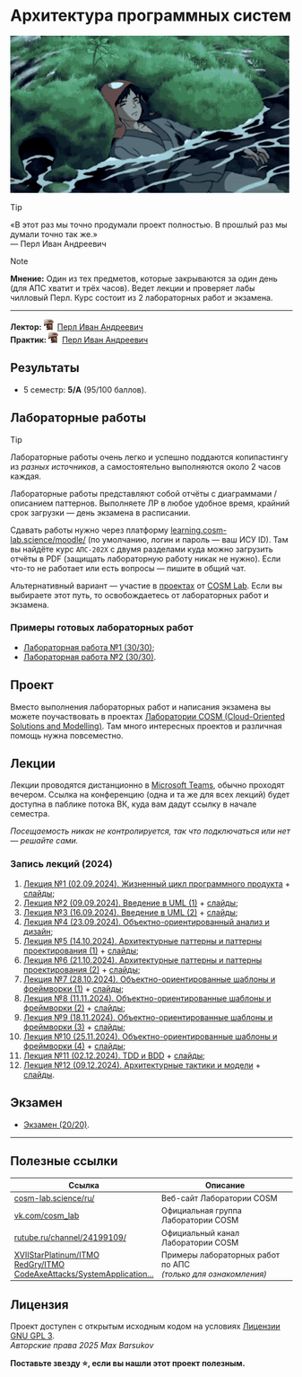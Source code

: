 # Архитектура программных систем

<img alt="prince-ashitaka" src="https://github.com/maxbarsukov/itmo/blob/master/.docs/prince-ashitaka.gif" height="280">

> [!TIP]
> «В этот раз мы точно продумали проект полностью. В прошлый раз мы думали точно так же.» \
> — Перл Иван Андреевич

> [!NOTE]
> **Мнение:** Один из тех предметов, которые закрываются за один день (для АПС хватит и трёх часов). Ведет лекции и проверяет лабы чилловый Перл. Курс состоит из 2 лабораторных работ и экзамена.

---

**Лектор:** <a href="https://github.com/maxbarsukov/itmo/blob/master/.docs/tap-tap/README.md"><img alt="perl" src="https://github.com/maxbarsukov/itmo/blob/master/.docs/tap-tap/perl.gif" height="20"></a> [Перл Иван Андреевич](https://my.itmo.ru/persons/129448) \
**Практик:** <a href="https://github.com/maxbarsukov/itmo/blob/master/.docs/tap-tap/README.md"><img alt="perl" src="https://github.com/maxbarsukov/itmo/blob/master/.docs/tap-tap/perl.gif" height="20"></a> [Перл Иван Андреевич](https://my.itmo.ru/persons/129448)

## Результаты

- 5 семестр: **5/A** (95/100 баллов).

## Лабораторные работы

> [!TIP]
> Лабораторные работы очень легко и успешно поддаются копипастингу из *разных источников*, а самостоятельно выполняются около 2 часов каждая.

Лабораторные работы представляют собой отчёты с диаграммами / описанием паттернов. Выполняете ЛР в любое удобное время, крайний срок загрузки — день экзамена в расписании.

Сдавать работы нужно через платформу [learning.cosm-lab.science/moodle/](http://learning.cosm-lab.science/moodle/) (по умолчанию, логин и пароль — ваш ИСУ ID). Там вы найдёте курс `АПС-202X` с двумя разделами куда можно загрузить отчёты в PDF (защищать лабораторную работу никак не нужно). Если что-то не работает или есть вопросы — пишите в общий чат.

Альтернативный вариант — участие в [проектах](#проект) от [COSM Lab](https://cosm-lab.science/ru/). Если вы выбираете этот путь, то освобождаетесь от лабораторных работ и экзамена.

### Примеры готовых лабораторных работ

- [Лабораторная работа №1 (30/30)](./лабораторные/lab1/);
- [Лабораторная работа №2 (30/30)](./лабораторные/lab2/).

## Проект

Вместо выполнения лабораторных работ и написания экзамена вы можете поучаствовать в проектах [Лаборатории COSM (Cloud-Oriented Solutions and Modelling)](https://cosm-lab.science/ru/). Там много интересных проектов и различная помощь нужна повсеместно.

## Лекции

Лекции проводятся дистанционно в [Microsoft Teams](https://www.microsoft.com/ru-ru/microsoft-teams/download-app?market=ru), обычно проходят вечером. Ссылка на конференцию (одна и та же для всех лекций) будет доступна в паблике потока ВК, куда вам дадут ссылку в начале семестра.

*Посещаемость никак не контролируется, так что подключаться или нет — решайте сами.*

### Запись лекций (2024)

1. [Лекция №1 (02.09.2024). Жизненный цикл программного продукта](https://rutube.ru/video/private/9922fd668de40b1c7579bae3dd45aebf/?p=IcUoITlHNGtUQWmydDyqCg) + [слайды](./лекции/Архитектура%20Программных%20Систем%20-%20Session%2000.pdf);
2. [Лекция №2 (09.09.2024). Введение в UML (1)](https://rutube.ru/video/private/acfe8902ef397b285c83e387f5475c42/?p=gfuv-fkw9EhmhLudQYMuQA) + [слайды](./лекции/Архитектура%20Программных%20Систем%20-%20Session%2001.pdf);
3. [Лекция №3 (16.09.2024). Введение в UML (2)](https://rutube.ru/video/private/fc14d53db3557685da63c54a7874a725/?p=c-b0HE0qf-vVzUCpAUCb_g) + [слайды](./лекции/Архитектура%20Программных%20Систем%20-%20Session%2001.pdf);
4. [Лекция №4 (23.09.2024). Объектно-ориентированный анализ и дизайн](https://rutube.ru/video/private/c0fe332f32e1753513742bc7c51907f0/?p=psJHTuonxzvBKTDMqOvjwg);
5. [Лекция №5 (14.10.2024). Архитектурные паттерны и паттерны проектирования (1)](https://rutube.ru/video/private/d02d99618559fee3d53805ee122c19c0/?p=NyoGeQTjwLLLzy9E2fY_Ag) + [слайды](./лекции/Архитектура%20Программных%20Систем%20-%20Session%2003.pptx);
6. [Лекция №6 (21.10.2024). Архитектурные паттерны и паттерны проектирования (2)](https://rutube.ru/video/private/27dc4c87ff8c6b5ed4a93cd38ea3a807/?p=oKdo07Z1j9bRmZycwhtEpw) + [слайды](./лекции/Архитектура%20Программных%20Систем%20-%20Session%2003.pptx);
7. [Лекция №7 (28.10.2024). Объектно-ориентированные шаблоны и фреймворки (1)](https://rutube.ru/video/private/becd3bd51903d064e939b19c6368b37f/?p=tQ1RwPE93GG5jXUuNU8xmw) + [слайды](./лекции/Архитектура%20Программных%20Систем%20-%20Session%2004-05.pptx);
8. [Лекция №8 (11.11.2024). Объектно-ориентированные шаблоны и фреймворки (2)](https://rutube.ru/video/private/173af04701f8e1b45245005a2551c2c2/?p=VO8aAddgrgw9kM-obv84Fg) + [слайды](./лекции/Архитектура%20Программных%20Систем%20-%20Session%2004-05.pptx);
9. [Лекция №9 (18.11.2024). Объектно-ориентированные шаблоны и фреймворки (3)](https://rutube.ru/video/private/50dc1c66d46685272e877e8d42a136ea/?p=DJNhd5hcx0CaFjvRWHzwcQ) + [слайды](./лекции/Архитектура%20Программных%20Систем%20-%20Session%2004-05.pptx);
10. [Лекция №10 (25.11.2024). Объектно-ориентированные шаблоны и фреймворки (4)](https://rutube.ru/video/private/fd3c60a8698ce1b929712e7608895b37/?p=pcGS5B5fshdACJEBt6GdYw) + [слайды](./лекции/Архитектура%20Программных%20Систем%20-%20Session%2004-05.pptx);
11. [Лекция №11 (02.12.2024). TDD и BDD](https://rutube.ru/video/private/f8e2ff6a58770f5e772d4819a5f8350e/?p=8h2wnAyQU_PJjt-zhYs1xQ) + [слайды](./лекции/TDD_and_BDD.pdf);
12. [Лекция №12 (09.12.2024). Архитектурные тактики и модели](https://rutube.ru/video/private/c6ff2fbc977c0453eb05534a7b68a4ab/?p=4pWRISibAEIfIrpQWpDIgg) + [слайды](./лекции/SEICh13.pptx).

## Экзамен

- [Экзамен (20/20)](./экзамен/).

---

## Полезные ссылки

| Ссылка | Описание |
| --- | --- |
| [cosm-lab.science/ru/](https://cosm-lab.science/ru/) | Веб-сайт Лаборатории COSM |
| [vk.com/cosm_lab](https://vk.com/cosm_lab) | Официальная группа Лаборатории COSM |
| [rutube.ru/channel/24199109/](https://rutube.ru/channel/24199109/) | Официальный канал Лаборатории COSM |
| [XVIIStarPlatinum/ITMO](https://github.com/XVIIStarPlatinum/ITMO/tree/master/Software%20Engineering/Software%20Architecture) <br> [RedGry/ITMO](https://github.com/RedGry/ITMO/tree/master/Architecture%20of%20software%20systems) <br> [CodeAxeAttacks/SystemApplication...](http://github.com/CodeAxeAttacks/SystemApplicationSoftware-09.03.04-ITMO/tree/main/3rd%20stage/%D0%B0%D0%BF%D1%81) | Примеры лабораторных работ по АПС <br> *(только для ознакомления)* |

## Лицензия <a name="license"></a>

Проект доступен с открытым исходным кодом на условиях [Лицензии GNU GPL 3](https://opensource.org/license/gpl-3-0/). \
*Авторские права 2025 Max Barsukov*

**Поставьте звезду :star:, если вы нашли этот проект полезным.**
